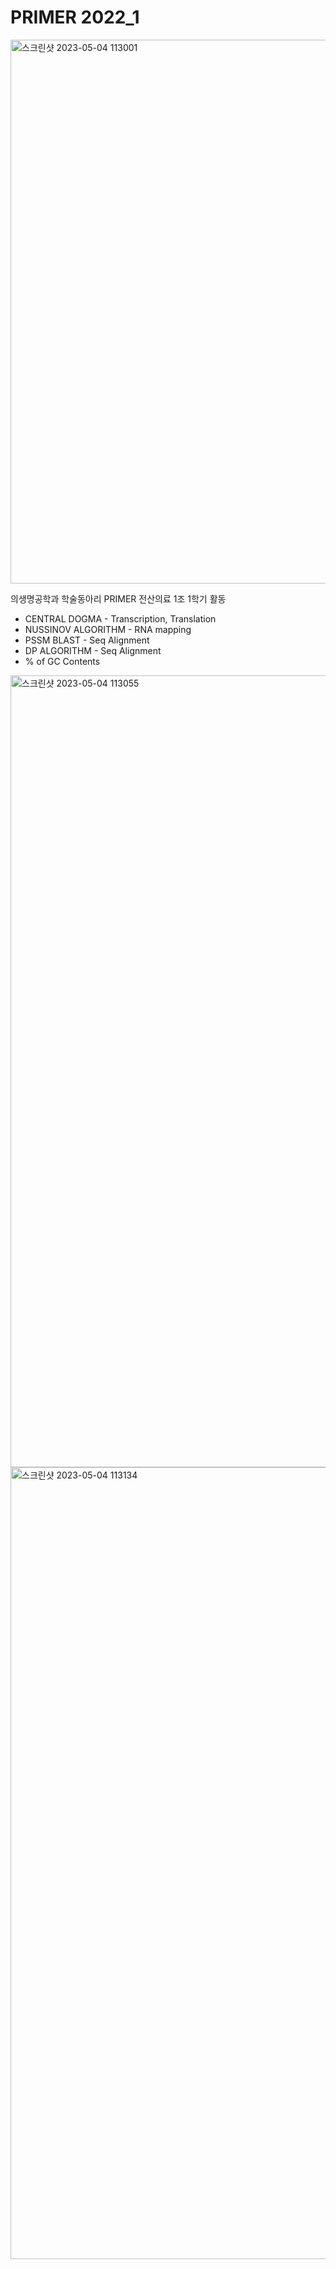 # PRIMER 2022_1
<img width="870" alt="스크린샷 2023-05-04 113001" src="https://user-images.githubusercontent.com/101031710/236098765-d52b16db-00a0-4273-aa97-08ce17bf1bdd.png">

의생명공학과 학술동아리 PRIMER
전산의료 1조 1학기 활동
- CENTRAL DOGMA - Transcription, Translation
- NUSSINOV ALGORITHM - RNA mapping
- PSSM BLAST - Seq Alignment
- DP ALGORITHM - Seq Alignment
- % of GC Contents

<img width="1267" alt="스크린샷 2023-05-04 113055" src="https://user-images.githubusercontent.com/101031710/236098791-3c911e7c-57ab-430f-9db3-8da07311a6c6.png">

<img width="1267" alt="스크린샷 2023-05-04 113134" src="https://user-images.githubusercontent.com/101031710/236098800-e4ced031-dd62-4601-9ce0-5b1c03c7c0de.png">
